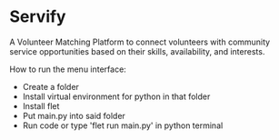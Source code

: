# Servify
A Volunteer Matching Platform to connect volunteers with community service opportunities based on their skills, availability, and interests. 

How to run the menu interface:
- Create a folder
- Install virtual environment for python in that folder
- Install flet
- Put main.py into said folder
- Run code or type 'flet run main.py' in python terminal
